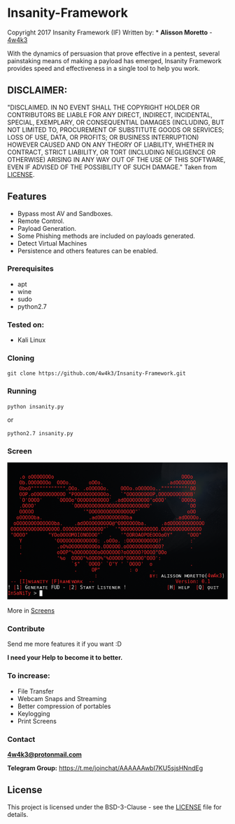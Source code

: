 # Insanity-Framework
Copyright 2017 Insanity Framework (IF)
Written by: * **Alisson Moretto** - [4w4k3](https://github.com/4w4k3)

With the dynamics of persuasion that prove effective in a pentest, several painstaking means of making a payload has emerged, Insanity Framework provides speed and effectiveness in a single tool to help you work.

## DISCLAIMER: 

"DISCLAIMED. IN NO EVENT SHALL THE COPYRIGHT HOLDER OR CONTRIBUTORS BE LIABLE
FOR ANY DIRECT, INDIRECT, INCIDENTAL, SPECIAL, EXEMPLARY, OR CONSEQUENTIAL
DAMAGES (INCLUDING, BUT NOT LIMITED TO, PROCUREMENT OF SUBSTITUTE GOODS OR
SERVICES; LOSS OF USE, DATA, OR PROFITS; OR BUSINESS INTERRUPTION) HOWEVER
CAUSED AND ON ANY THEORY OF LIABILITY, WHETHER IN CONTRACT, STRICT LIABILITY,
OR TORT (INCLUDING NEGLIGENCE OR OTHERWISE) ARISING IN ANY WAY OUT OF THE USE
OF THIS SOFTWARE, EVEN IF ADVISED OF THE POSSIBILITY OF SUCH DAMAGE."
Taken from [LICENSE](LICENSE).

## Features 

- Bypass most AV and Sandboxes.
- Remote Control.
- Payload Generation.
- Some Phishing methods are included on payloads generated.
- Detect Virtual Machines
- Persistence and others features can be enabled.

### Prerequisites

* apt
* wine
* sudo
* python2.7

### Tested on:

* Kali Linux

### Cloning
```
git clone https://github.com/4w4k3/Insanity-Framework.git
```

### Running
```
python insanity.py
```
or
```
python2.7 insanity.py
```

### Screen
![Shot](https://github.com/4w4k3/Insanity-Framework/blob/master/Screens/shot.png)

More in [Screens](Screens)

### Contribute
Send me more features it if you want :D

**I need your Help to become it to better.**

### To increase:
- File Transfer
- Webcam Snaps and Streaming
- Better compression of portables
- Keylogging
- Print Screens

### Contact
**4w4k3@protonmail.com**

**Telegram Group:** https://t.me/joinchat/AAAAAAwbI7KU5sjsHNndEg

## License

This project is licensed under the BSD-3-Clause - see the [LICENSE](LICENSE) file for details.

